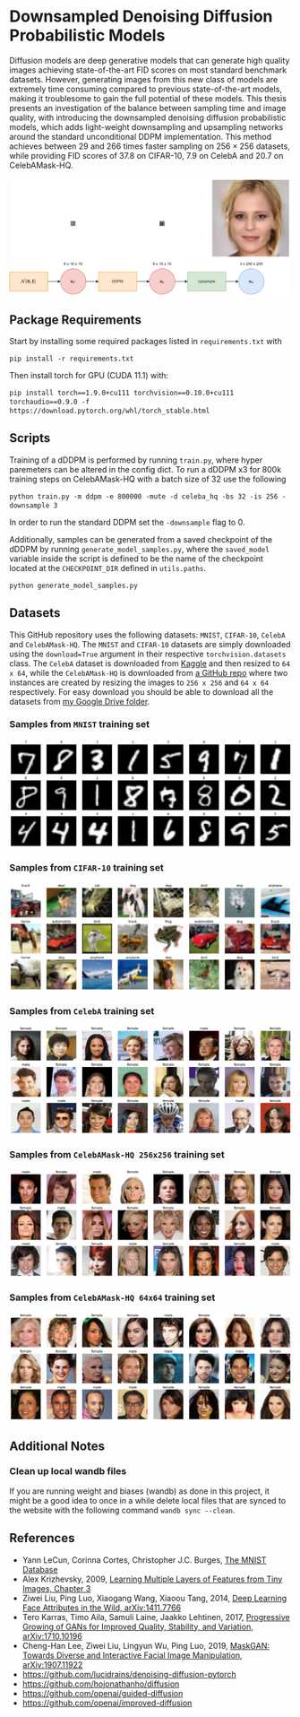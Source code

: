 # Downsampled Denoising Diffusion Probabilistic Models
Diffusion models are deep generative models that can generate high quality images achieving state-of-the-art FID scores on most standard benchmark datasets. However, generating images from this new class of models are extremely time consuming compared to previous state-of-the-art models, making it troublesome to gain the full potential of these models. This thesis presents an investigation of the balance between sampling time and image quality, with introducing the downsampled denoising diffusion probabilistic models, which adds light-weight downsampling and upsampling networks around the standard unconditional DDPM implementation. This method achieves between 29 and 266 times faster sampling on $256\times 256$ datasets, while providing FID scores of 37.8 on CIFAR-10, 7.9 on CelebA and 20.7 on CelebAMask-HQ.

![dDDPM example](/images/x4upsample.png)


## Package Requirements

Start by installing some required packages listed in `requirements.txt` with

```cli
pip install -r requirements.txt
```

Then install torch for GPU (CUDA 11.1) with:
```cli
pip install torch==1.9.0+cu111 torchvision==0.10.0+cu111 torchaudio==0.9.0 -f https://download.pytorch.org/whl/torch_stable.html
```

## Scripts
Training of a dDDPM is performed by running `train.py`, where hyper paremeters can be altered in the config dict. To run a dDDPM x3 for 800k training steps on CelebAMask-HQ with a batch size of 32 use the following
```cli
python train.py -m ddpm -e 800000 -mute -d celeba_hq -bs 32 -is 256 -downsample 3
```
In order to run the standard DDPM set the `-downsample` flag to 0.

Additionally, samples can be generated from a saved checkpoint of the dDDPM by running `generate_model_samples.py`, where the `saved_model` variable inside the script is defined to be the name of the checkpoint located at the `CHECKPOINT_DIR` defined in `utils.paths`.
```cli
python generate_model_samples.py
```

## Datasets

This GitHub repository uses the following datasets: `MNIST`, `CIFAR-10`, `CelebA` and `CelebAMask-HQ`. The `MNIST` and `CIFAR-10` datasets are simply downloaded using the `download=True` argument in their respective `torchvision.datasets` class. The `CelebA` dataset is downloaded from [Kaggle](https://www.kaggle.com/datasets/jessicali9530/celeba-dataset) and then resized to `64 x 64`, while the `CelebAMask-HQ` is downloaded from [a GitHub repo](https://github.com/ndb796/CelebA-HQ-Face-Identity-and-Attributes-Recognition-PyTorch) where two instances are created by resizing the images to `256 x 256` and `64 x 64` respectively. For easy download you should be able to download all the datasets from [my Google Drive folder](https://drive.google.com/drive/folders/15sfoeQOmZ3DyEEeV4qfIe1GfRvarLkoG?usp=sharing).

### Samples from `MNIST` training set
![MNIST training examples](/images/mnist.png)

### Samples from `CIFAR-10` training set
![CIFAR-10 training examples](/images/cifar10.png)

### Samples from `CelebA` training set
![CelebA training examples](/images/celeba.png)

### Samples from `CelebAMask-HQ 256x256` training set
![CelebAMask-HQ-256 training examples](/images/celeba_hq.png)

### Samples from `CelebAMask-HQ 64x64` training set
![CelebAMask-HQ-64 training examples](/images/celeba_hq_64.png)


## Additional Notes

### Clean up local wandb files
If you are running weight and biases (wandb) as done in this project, it might be a good idea to once in a while delete local files that are synced to the website with the following command `wandb sync --clean`.

## References
- Yann LeCun, Corinna Cortes, Christopher J.C. Burges, [The MNIST Database](http://yann.lecun.com/exdb/mnist/)
- Alex Krizhevsky, 2009, [Learning Multiple Layers of Features from Tiny Images, Chapter 3](https://www.cs.toronto.edu/~kriz/learning-features-2009-TR.pdf)
- Ziwei Liu, Ping Luo, Xiaogang Wang, Xiaoou Tang, 2014, [Deep Learning Face Attributes in the Wild, arXiv:1411.7766](https://arxiv.org/abs/1411.7766v3)
- Tero Karras, Timo Aila, Samuli Laine, Jaakko Lehtinen, 2017, [Progressive Growing of GANs for Improved Quality, Stability, and Variation, arXiv:1710.10196](https://arxiv.org/abs/1710.10196v3)
- Cheng-Han Lee, Ziwei Liu, Lingyun Wu, Ping Luo, 2019, [MaskGAN: Towards Diverse and Interactive Facial Image Manipulation, arXiv:1907.11922](https://arxiv.org/abs/1907.11922)
- https://github.com/lucidrains/denoising-diffusion-pytorch
- https://github.com/hojonathanho/diffusion
- https://github.com/openai/guided-diffusion
- https://github.com/openai/improved-diffusion
